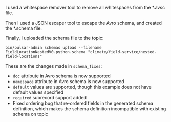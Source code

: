 I used a whitespace remover tool to remove all whitespaces from the *.avsc file.

Then I used a JSON escaper tool to escape the Avro schema, and created the *.schema file.

Finally, I uploaded the schema file to the topic:

```
bin/pulsar-admin schemas upload --filename FieldLocationNestedV0.python.schema "climate/field-service/nested-field-locations"
```

These are the changes made in `schema_fixes`:
* `doc` attribute in Avro schema is now supported
* `namespace` attribute in Avro schema is now supported
* `default` values are supported, though this example does not have default values specified
* `required` subrecord support added
* Fixed ordering bug that re-ordered fields in the generated schema definition, which makes the schema definition incompatible with existing schema on topic
